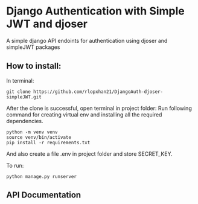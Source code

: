 # Django Authentication with Simple JWT and djoser

A simple django API endoints for authentication using djoser and simpleJWT packages 

## How to install:
In terminal:

```
git clone https://github.com/rlopxhan21/DjangoAuth-djoser-simpleJWT.git
```


After the clone is successful, open terminal in project folder:
Run following command for creating virtual env and installing all the required dependencies.

```
python -m venv venv
source venv/bin/activate
pip install -r requirements.txt
```

And also create a file .env in project folder and store SECRET_KEY.

To run:

```
python manage.py runserver
```

## API Documentation